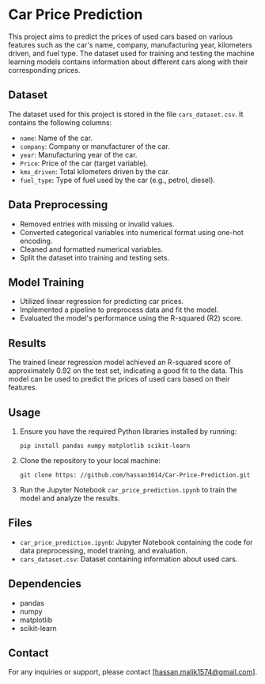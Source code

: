 # Car Price Prediction
This project aims to predict the prices of used cars based on various features such as the car's name, company, manufacturing year, kilometers driven, and fuel type. The dataset used for training and testing the machine learning models contains information about different cars along with their corresponding prices.

## Dataset
The dataset used for this project is stored in the file `cars_dataset.csv`. It contains the following columns:

- `name`: Name of the car.
- `company`: Company or manufacturer of the car.
- `year`: Manufacturing year of the car.
- `Price`: Price of the car (target variable).
- `kms_driven`: Total kilometers driven by the car.
- `fuel_type`: Type of fuel used by the car (e.g., petrol, diesel).

## Data Preprocessing
- Removed entries with missing or invalid values.
- Converted categorical variables into numerical format using one-hot encoding.
- Cleaned and formatted numerical variables.
- Split the dataset into training and testing sets.

## Model Training
- Utilized linear regression for predicting car prices.
- Implemented a pipeline to preprocess data and fit the model.
- Evaluated the model's performance using the R-squared (R2) score.

## Results
The trained linear regression model achieved an R-squared score of approximately 0.92 on the test set, indicating a good fit to the data. This model can be used to predict the prices of used cars based on their features.

## Usage
1. Ensure you have the required Python libraries installed by running: 
   ```
   pip install pandas numpy matplotlib scikit-learn
   ```
2. Clone the repository to your local machine: 
   ```
   git clone https: //github.com/hassan3014/Car-Price-Prediction.git
   ```
3. Run the Jupyter Notebook `car_price_prediction.ipynb` to train the model and analyze the results.

## Files
- `car_price_prediction.ipynb`: Jupyter Notebook containing the code for data preprocessing, model training, and evaluation.
- `cars_dataset.csv`: Dataset containing information about used cars.

## Dependencies
- pandas
- numpy
- matplotlib
- scikit-learn

## Contact
For any inquiries or support, please contact [hassan.malik1574@gmail.com].
